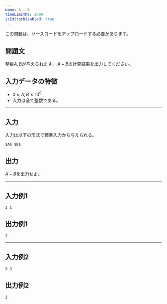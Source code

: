 ```yaml
---
name: A - B
timeLimitMs: 2000
isEditorDisabled: true
---
```


この問題は、ソースコードをアップロードする必要があります。

## 問題文

整数$A,B$が与えられます。
$A-B$の計算結果を出力してください。

## 入力データの特徴

- $0 \leq A,B \leq 10^9$
- 入力は全て整数である。

---

## 入力

入力は以下の形式で標準入力から与えられる。

```
$A$ $B$
```

## 出力

$A-B$を出力せよ。

---

## 入力例1

```
3 1
```

## 出力例1

```
2
```

---

## 入力例2

```
5 3
```

## 出力例2

```
2
```
